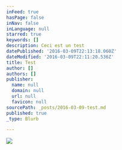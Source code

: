 ```yaml
---
inFeed: true
hasPage: false
inNav: false
inLanguage: null
starred: true
keywords: []
description: Ceci est un test
datePublished: '2016-03-09T22:13:18.060Z'
dateModified: '2016-03-09T22:11:20.536Z'
title: Test
author: []
authors: []
publisher:
  name: null
  domain: null
  url: null
  favicon: null
sourcePath: _posts/2016-03-09-test.md
published: true
_type: Blurb

---
```

![](https://the-grid-user-content.s3-us-west-2.amazonaws.com/5fa7a4e0-934a-4606-9a96-fe7acb5975aa.jpg)